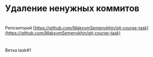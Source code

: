 # Удаление ненужных коммитов



#
Репозиторий [https://github.com/MaksymSemenykhin/git-course-task](https://github.com/MaksymSemenykhin/git-course-task)

# 
Ветка task#1
